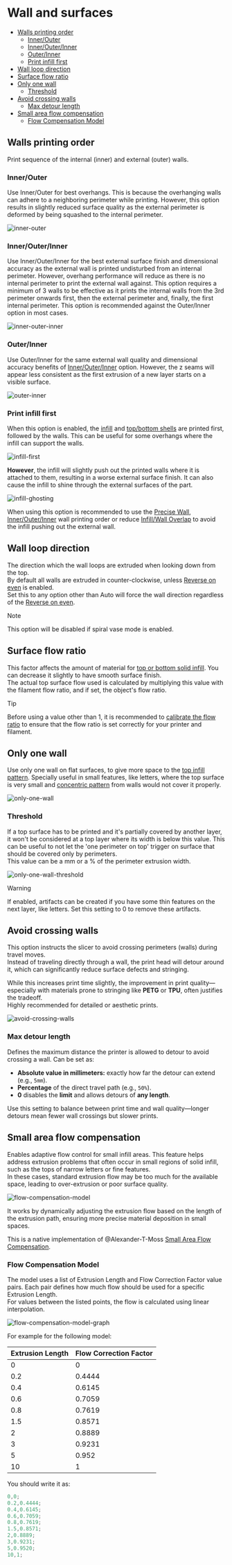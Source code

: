 # Wall and surfaces

- [Walls printing order](#walls-printing-order)
  - [Inner/Outer](#innerouter)
  - [Inner/Outer/Inner](#innerouterinner)
  - [Outer/Inner](#outerinner)
  - [Print infill first](#print-infill-first)
- [Wall loop direction](#wall-loop-direction)
- [Surface flow ratio](#surface-flow-ratio)
- [Only one wall](#only-one-wall)
  - [Threshold](#threshold)
- [Avoid crossing walls](#avoid-crossing-walls)
  - [Max detour length](#max-detour-length)
- [Small area flow compensation](#small-area-flow-compensation)
  - [Flow Compensation Model](#flow-compensation-model)

## Walls printing order

Print sequence of the internal (inner) and external (outer) walls.  

### Inner/Outer

Use Inner/Outer for best overhangs. This is because the overhanging walls can adhere to a neighboring perimeter while printing. However, this option results in slightly reduced surface quality as the external perimeter is deformed by being squashed to the internal perimeter.

![inner-outer](https://github.com/SoftFever/OrcaSlicer/blob/main/doc/images/Wall-Order/inner-outer.gif?raw=true)

### Inner/Outer/Inner

Use Inner/Outer/Inner for the best external surface finish and dimensional accuracy as the external wall is printed undisturbed from an internal perimeter. However, overhang performance will reduce as there is no internal perimeter to print the external wall against. This option requires a minimum of 3 walls to be effective as it prints the internal walls from the 3rd perimeter onwards first, then the external perimeter and, finally, the first internal perimeter. This option is recommended against the Outer/Inner option in most cases.

![inner-outer-inner](https://github.com/SoftFever/OrcaSlicer/blob/main/doc/images/Wall-Order/inner-outer-inner.gif?raw=true)

### Outer/Inner

Use Outer/Inner for the same external wall quality and dimensional accuracy benefits of [Inner/Outer/Inner](#innerouterinner) option. However, the z seams will appear less consistent as the first extrusion of a new layer starts on a visible surface.

![outer-inner](https://github.com/SoftFever/OrcaSlicer/blob/main/doc/images/Wall-Order/outer-inner.gif?raw=true)

### Print infill first

When this option is enabled, the [infill](strength_settings_infill) and [top/bottom shells](strength_settings_top_bottom_shells) are printed first, followed by the walls. This can be useful for some overhangs where the infill can support the walls.

![infill-first](https://github.com/SoftFever/OrcaSlicer/blob/main/doc/images/Wall-Order/infill-first.gif?raw=true)

**However**, the infill will slightly push out the printed walls where it is attached to them, resulting in a worse external surface finish. It can also cause the infill to shine through the external surfaces of the part.

![infill-ghosting](https://github.com/SoftFever/OrcaSlicer/blob/main/doc/images/Wall-Order/infill-ghosting.png?raw=true)

When using this option is recommended to use the [Precise Wall](quality_settings_precision#precise-wall), [Inner/Outer/Inner](#innerouterinner) wall printing order or reduce [Infill/Wall Overlap](strength_settings_infill#infill-wall-overlap) to avoid the infill pushing out the external wall.

## Wall loop direction

The direction which the wall loops are extruded when looking down from the top.  
By default all walls are extruded in counter-clockwise, unless [Reverse on even](quality_settings_overhangs#reverse-on-even) is enabled.  
Set this to any option other than Auto will force the wall direction regardless of the [Reverse on even](quality_settings_overhangs#reverse-on-even).

> [!NOTE]
> This option will be disabled if spiral vase mode is enabled.

## Surface flow ratio

This factor affects the amount of material for [top or bottom solid infill](strength_settings_top_bottom_shells). You can decrease it slightly to have smooth surface finish.  
The actual top surface flow used is calculated by multiplying this value with the filament flow ratio, and if set, the object's flow ratio.

> [!TIP]
> Before using a value other than 1, it is recommended to [calibrate the flow ratio](flow-rate-calib) to ensure that the flow ratio is set correctly for your printer and filament.

## Only one wall

Use only one wall on flat surfaces, to give more space to the [top infill pattern](strength_settings_top_bottom_shells#surface-pattern).
Specially useful in small features, like letters, where the top surface is very small and [concentric pattern](strength_settings_patterns#concentric) from walls would not cover it properly.

![only-one-wall](https://github.com/SoftFever/OrcaSlicer/blob/main/doc/images/Wall-Order/only-one-wall.gif?raw=true)

### Threshold

If a top surface has to be printed and it's partially covered by another layer, it won't be considered at a top layer where its width is below this value. This can be useful to not let the 'one perimeter on top' trigger on surface that should be covered only by perimeters.  
This value can be a mm or a % of the perimeter extrusion width.

![only-one-wall-threshold](https://github.com/SoftFever/OrcaSlicer/blob/main/doc/images/Wall-Order/only-one-wall-threshold.png?raw=true)

> [!WARNING]
> If enabled, artifacts can be created if you have some thin features on the next layer, like letters. Set this setting to 0 to remove these artifacts.

## Avoid crossing walls

This option instructs the slicer to avoid crossing perimeters (walls) during travel moves.  
Instead of traveling directly through a wall, the print head will detour around it, which can significantly reduce surface defects and stringing.

While this increases print time slightly, the improvement in print quality—especially with materials prone to stringing like **PETG** or **TPU**, often justifies the tradeoff.  
Highly recommended for detailed or aesthetic prints.

![avoid-crossing-walls](https://github.com/SoftFever/OrcaSlicer/blob/main/doc/images/Wall-Order/avoid-crossing-walls.png?raw=true)

### Max detour length

Defines the maximum distance the printer is allowed to detour to avoid crossing a wall.
Can be set as:

- **Absolute value in millimeters:** exactly how far the detour can extend (e.g., `5mm`).
- **Percentage** of the direct travel path (e.g., `50%`).
- **0** disables the **limit** and allows detours of **any length**.

Use this setting to balance between print time and wall quality—longer detours mean fewer wall crossings but slower prints.

## Small area flow compensation

Enables adaptive flow control for small infill areas.
This feature helps address extrusion problems that often occur in small regions of solid infill, such as the tops of narrow letters or fine features.  
In these cases, standard extrusion flow may be too much for the available space, leading to over-extrusion or poor surface quality.

![flow-compensation-model](https://github.com/SoftFever/OrcaSlicer/blob/main/doc/images/Wall-Order/flow-compensation-model.png?raw=true)

It works by dynamically adjusting the extrusion flow based on the length of the extrusion path, ensuring more precise material deposition in small spaces.

This is a native implementation of @Alexander-T-Moss [Small Area Flow Compensation](https://github.com/Alexander-T-Moss/Small-Area-Flow-Comp).

### Flow Compensation Model

The model uses a list of Extrusion Length and Flow Correction Factor value pairs. Each pair defines how much flow should be used for a specific Extrusion Length.  
For values between the listed points, the flow is calculated using linear interpolation.

![flow-compensation-model-graph](https://github.com/SoftFever/OrcaSlicer/blob/main/doc/images/Wall-Order/flow-compensation-model-graph.png?raw=true)

For example for the following model:

| Extrusion Length | Flow Correction Factor |
|------------------|------------------------|
| 0                | 0                      |
| 0.2              | 0.4444                 |
| 0.4              | 0.6145                 |
| 0.6              | 0.7059                 |
| 0.8              | 0.7619                 |
| 1.5              | 0.8571                 |
| 2                | 0.8889                 |
| 3                | 0.9231                 |
| 5                | 0.952                  |
| 10               | 1                      |

You should write it as:

```c++
0,0;
0.2,0.4444;
0.4,0.6145;
0.6,0.7059;
0.8,0.7619;
1.5,0.8571;
2,0.8889;
3,0.9231;
5,0.9520;
10,1;
```
